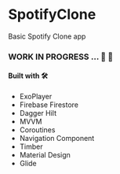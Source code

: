 # SpotifyClone
Basic Spotify Clone app

### WORK IN PROGRESS ... 🚧 🚦

#### Built with 🛠️

* ExoPlayer
* Firebase Firestore
* Dagger Hilt
* MVVM
* Coroutines
* Navigation Component
* Timber
* Material Design
* Glide
